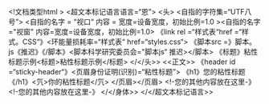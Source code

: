 <!文档类型html >
<超文本标记语言语言=“恩”>
<头>
  <自指的字符集=“UTF八号”>
<自指的名字 = “视口“ 内容 = 宽度=设备宽度，初始比例=1.0 ><自指的名字="视窗" 内容=宽度=设备宽度，初始比例=1.0>
《link rel =“样式表“href =“样式。CSS“》<环能量损耗率=“样式表“ href=“styles.css“>
《脚本src =》脚本。js《推迟》《/脚本》<脚本科学研究委员会="脚本js“ 推迟></脚本>
《标题》粘性标题示例<标题>粘性标题示例</标题>
</</头>>
<<正文>>
《header id =“sticky-header“》<页眉身份证明(识别)=“粘性标题”>
《h1》您的粘性标题《/h1》<氕>你的粘性标题</氕>
</页眉></页眉>
<!-您的其他内容放在这里-》<!-您的其他内容放在这里-》
</</身体>>
</</超文本标记语言>>
